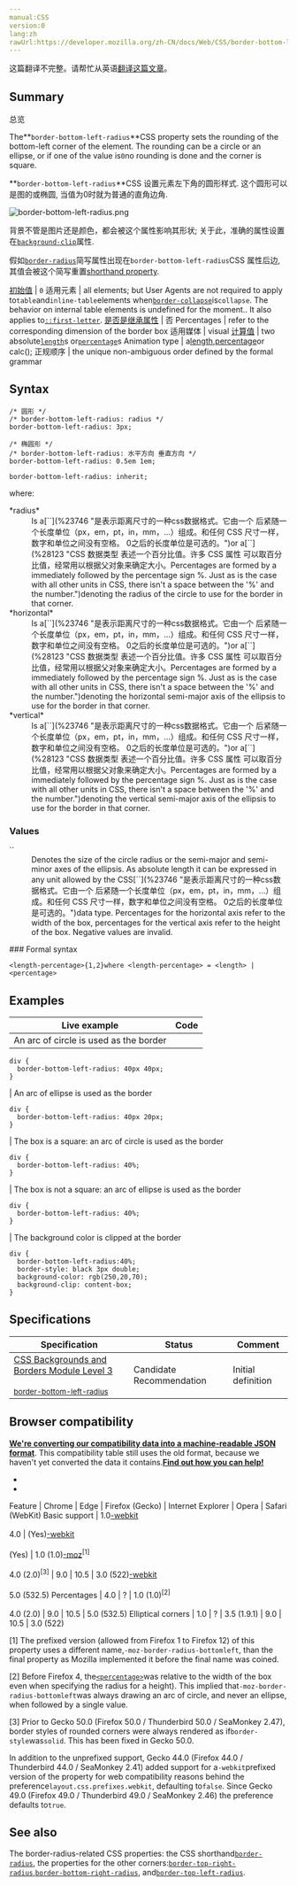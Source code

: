 ```yaml
---
manual:CSS
version:0
lang:zh
rawUrl:https://developer.mozilla.org/zh-CN/docs/Web/CSS/border-bottom-left-radius
---
```




这篇翻译不完整。请帮忙从英语[翻译这篇文章](%28910 "")。





## Summary<a name="Summary"></a>


总览



The**`border-bottom-left-radius`**CSS property sets the rounding of the bottom-left corner of the element. The rounding can be a circle or an ellipse, or if one of the value is`0`no rounding is done and the corner is square.



**`border-bottom-left-radius`**CSS 设置元素左下角的圆形样式. 这个圆形可以是图的或椭圆, 当值为0时就为普通的直角边角.

![border-bottom-left-radius.png](%28911 "")


背景不管是图片还是颜色，都会被这个属性影响其形状; 关于此，准确的属性设置在[`background-clip`](%27808 "background-clip  设置元素的背景（背景图片或颜色）是否延伸到边框下面。")属性.

假如[`border-radius`](%27853 "CSS属性 border-radius 用来设置边框圆角。当使用一个半径时确定一个圆形；当使用两个半径时确定一个椭圆，这个(椭)圆与边框的交集形成圆角效果。")简写属性出现在`border-bottom-left-radius`CSS 属性后边, 其值会被这个简写重置[shorthand property](%28797 "").

[初始值](%28302 "") | `0` 
适用元素 | all elements; but User Agents are not required to apply to`table`and`inline-table`elements when[`border-collapse`](%27833 "border-collapse CSS 属性是用来决定表格的边框是分开的还是合并的。在分隔模式下，相邻的单元格都拥有独立的边框。在合并模式下，相邻单元格共享边框。")is`collapse`. The behavior on internal table elements is undefined for the moment.. It also applies to[`::first-letter`](%27929 "CSS 伪元素 ::first-letter会选中某 block-level element（块级元素）第一行的第一个字母，并且文字所处的行之前没有其他内容（如图片和内联的表格） 。"). 
[是否是继承属性](%28299 "") | 否 
Percentages | refer to the corresponding dimension of the border box 
适用媒体 | visual 
[计算值](%28304 "") | two absolute[`length`](%23746 "是表示距离尺寸的一种css数据格式。它由一个 <number> 后紧随一个长度单位（px，em，pt，in，mm，...）组成。和任何 CSS 尺寸一样，数字和单位之间没有空格。<number> 0之后的长度单位是可选的。")s or[`percentage`](%28123 "CSS 数据类型 <percentage> 表述一个百分比值。许多 CSS 属性 可以取百分比值，经常用以根据父对象来确定大小。Percentages are formed by a <number> immediately followed by the percentage sign %. Just as is the case with all other units in CSS, there isn't a space between the '%' and the number.")s 
Animation type | a[length](%28692 "Values of the <length> CSS data type are interpolated as real, floating-point numbers."),[percentage](%28693 "Values of the <percentage> CSS data type are interpolated as real, floating-point numbers.")or calc(); 
正规顺序 | the unique non-ambiguous order defined by the formal grammar 


## Syntax<a name="Syntax"></a>

```
/* 圆形 */
/* border-bottom-left-radius: radius */
border-bottom-left-radius: 3px;

/* 椭圆形 */
/* border-bottom-left-radius: 水平方向 垂直方向 */
border-bottom-left-radius: 0.5em 1em;

border-bottom-left-radius: inherit;
```


where:

<dl><dt id=''>*radius*</dt><dd>Is a[`<length>`](%23746 "是表示距离尺寸的一种css数据格式。它由一个 <number> 后紧随一个长度单位（px，em，pt，in，mm，...）组成。和任何 CSS 尺寸一样，数字和单位之间没有空格。<number> 0之后的长度单位是可选的。")or a[`<percentage>`](%28123 "CSS 数据类型 <percentage> 表述一个百分比值。许多 CSS 属性 可以取百分比值，经常用以根据父对象来确定大小。Percentages are formed by a <number> immediately followed by the percentage sign %. Just as is the case with all other units in CSS, there isn't a space between the '%' and the number.")denoting the radius of the circle to use for the border in that corner.</dd><dt id=''>*horizontal*</dt><dd>Is a[`<length>`](%23746 "是表示距离尺寸的一种css数据格式。它由一个 <number> 后紧随一个长度单位（px，em，pt，in，mm，...）组成。和任何 CSS 尺寸一样，数字和单位之间没有空格。<number> 0之后的长度单位是可选的。")or a[`<percentage>`](%28123 "CSS 数据类型 <percentage> 表述一个百分比值。许多 CSS 属性 可以取百分比值，经常用以根据父对象来确定大小。Percentages are formed by a <number> immediately followed by the percentage sign %. Just as is the case with all other units in CSS, there isn't a space between the '%' and the number.")denoting the horizontal semi-major axis of the ellipsis to use for the border in that corner.</dd><dt id=''>*vertical*</dt><dd>Is a[`<length>`](%23746 "是表示距离尺寸的一种css数据格式。它由一个 <number> 后紧随一个长度单位（px，em，pt，in，mm，...）组成。和任何 CSS 尺寸一样，数字和单位之间没有空格。<number> 0之后的长度单位是可选的。")or a[`<percentage>`](%28123 "CSS 数据类型 <percentage> 表述一个百分比值。许多 CSS 属性 可以取百分比值，经常用以根据父对象来确定大小。Percentages are formed by a <number> immediately followed by the percentage sign %. Just as is the case with all other units in CSS, there isn't a space between the '%' and the number.")denoting the vertical semi-major axis of the ellipsis to use for the border in that corner.</dd></dl>

### Values<a name="Values"></a>
<dl><dt id=''>`<length-percentage>`</dt><dd>Denotes the size of the circle radius or the semi-major and semi-minor axes of the ellipsis. As absolute length it can be expressed in any unit allowed by the CSS[`<length>`](%23746 "是表示距离尺寸的一种css数据格式。它由一个 <number> 后紧随一个长度单位（px，em，pt，in，mm，...）组成。和任何 CSS 尺寸一样，数字和单位之间没有空格。<number> 0之后的长度单位是可选的。")data type. Percentages for the horizontal axis refer to the width of the box, percentages for the vertical axis refer to the height of the box. Negative values are invalid.</dd></dl>
### Formal syntax<a name="Formal_syntax"></a>

```
<length-percentage>{1,2}where <length-percentage> = <length> | <percentage>
```

## Examples<a name="Examples"></a>

Live example | Code 
 ---  |  ---  | 
 | An arc of circle is used as the border
```
div {
  border-bottom-left-radius: 40px 40px;
}
``` 
 | An arc of ellipse is used as the border
```
div {
  border-bottom-left-radius: 40px 20px;
}
``` 
 | The box is a square: an arc of circle is used as the border
```
div {
  border-bottom-left-radius: 40%;
}
``` 
 | The box is not a square: an arc of ellipse is used as the border
```
div {
  border-bottom-left-radius: 40%;
}
``` 
 | The background color is clipped at the border
```
div {
  border-bottom-left-radius:40%;
  border-style: black 3px double;
  background-color: rgb(250,20,70);
  background-clip: content-box;
}
``` 


## Specifications<a name="Specifications"></a>

Specification | Status | Comment 
 ---  |  ---  |  ---  | 
[CSS Backgrounds and Borders Module Level 3<br></br><small>border-bottom-left-radius</small>](%28912 "") | Candidate Recommendation | Initial definition 


## Browser compatibility<a name="Browser_compatibility"></a>


**[We&#39;re converting our compatibility data into a machine-readable JSON format](%3344 "")**. This compatibility table still uses the old format, because we haven&#39;t yet converted the data it contains.**[Find out how you can help!](%3392 "")**


* 
* 

Feature | Chrome | Edge | Firefox (Gecko) | Internet Explorer | Opera | Safari (WebKit) 
Basic support | 1.0[-webkit](%3568 "The name of this feature is prefixed with '-webkit' as this browser considers it experimental")<br></br>4.0 | (Yes)[-webkit](%3568 "The name of this feature is prefixed with '-webkit' as this browser considers it experimental")<br></br>(Yes) | 1.0 (1.0)[-moz](%3568 "The name of this feature is prefixed with '-moz' as this browser considers it experimental")<sup>[1]</sup><br></br>4.0 (2.0)<sup>[3]</sup> | 9.0 | 10.5 | 3.0 (522)[-webkit](%3568 "The name of this feature is prefixed with '-webkit' as this browser considers it experimental")<br></br>5.0 (532.5) 
Percentages | 4.0 | ? | 1.0 (1.0)<sup>[2]</sup><br></br>4.0 (2.0) | 9.0 | 10.5 | 5.0 (532.5) 
Elliptical corners | 1.0 | ? | 3.5 (1.9.1) | 9.0 | 10.5 | 3.0 (522) 





[1] The prefixed version (allowed from Firefox 1 to Firefox 12) of this property uses a different name,`-moz-border-radius-bottomleft`, than the final property as Mozilla implemented it before the final name was coined.



[2] Before Firefox 4, the[`<percentage>`](%28123 "CSS 数据类型 <percentage> 表述一个百分比值。许多 CSS 属性 可以取百分比值，经常用以根据父对象来确定大小。Percentages are formed by a <number> immediately followed by the percentage sign %. Just as is the case with all other units in CSS, there isn't a space between the '%' and the number.")was relative to the width of the box even when specifying the radius for a height). This implied that`-moz-border-radius-bottomleft`was always drawing an arc of circle, and never an ellipse, when followed by a single value.



[3] Prior to Gecko 50.0 (Firefox 50.0 / Thunderbird 50.0 / SeaMonkey 2.47), border styles of rounded corners were always rendered as if`border-style`was`solid`. This has been fixed in Gecko 50.0.



In addition to the unprefixed support, Gecko 44.0 (Firefox 44.0 / Thunderbird 44.0 / SeaMonkey 2.41) added support for a`-webkit`prefixed version of the property for web compatibility reasons behind the preference`layout.css.prefixes.webkit`, defaulting to`false`. Since Gecko 49.0 (Firefox 49.0 / Thunderbird 49.0 / SeaMonkey 2.46) the preference defaults to`true`.


## See also<a name="See_also"></a>


The border-radius-related CSS properties: the CSS shorthand[`border-radius`](%27853 "CSS属性 border-radius 用来设置边框圆角。当使用一个半径时确定一个圆形；当使用两个半径时确定一个椭圆，这个(椭)圆与边框的交集形成圆角效果。"), the properties for the other corners:[`border-top-right-radius`](%27863 "border-top-right-radius属性设置元素的右上角弧形，这个圆弧可能是一个椭圆，或者其中一个值是0的话，就是没有圆弧，换句话就是说拐角是方形的。"),[`border-bottom-right-radius`](%27830 "The border-bottom-right-radius CSS property sets the rounding of the bottom-right corner of the element."), and[`border-top-left-radius`](%27862 "border-top-left-radius 用来设置元素左上角的圆角效果。这段圆弧（角）可以是圆或椭圆的一部分。如果其中有一个值为0，那么将无圆角效果（见border-top-left-radius取值方式)。").




